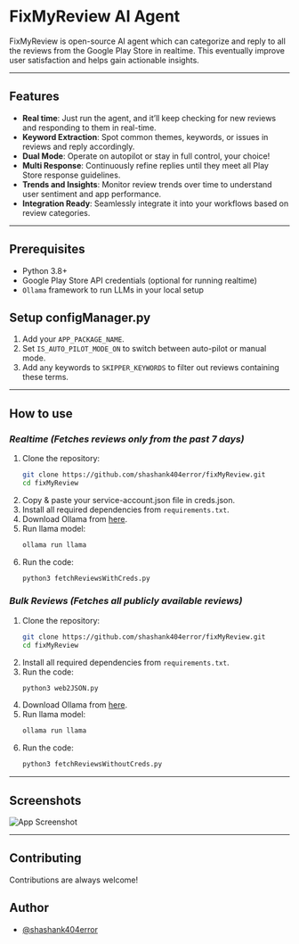 # FixMyReview AI Agent

FixMyReview is open-source AI agent which can categorize and reply to all the reviews from the Google Play Store in realtime. This eventually improve user satisfaction and helps gain actionable insights.

---

## Features

- **Real time**: Just run the agent, and it’ll keep checking for new reviews and responding to them in real-time.
- **Keyword Extraction**: Spot common themes, keywords, or issues in reviews and reply accordingly.
- **Dual Mode**: Operate on autopilot or stay in full control, your choice!
- **Multi Response**: Continuously refine replies until they meet all Play Store response guidelines.
- **Trends and Insights**: Monitor review trends over time to understand user sentiment and app performance.
- **Integration Ready**: Seamlessly integrate it into your workflows based on review categories.

---

## Prerequisites

- Python 3.8+
- Google Play Store API credentials (optional for running realtime)
- `Ollama` framework to run LLMs in your local setup

## Setup configManager.py

1. Add your `APP_PACKAGE_NAME`.
2. Set `IS_AUTO_PILOT_MODE_ON` to switch between auto-pilot or manual mode. 
3. Add any keywords to `SKIPPER_KEYWORDS` to filter out reviews containing these terms.
---
## How to use

### *Realtime (Fetches reviews only from the past 7 days)*

1. Clone the repository:
   ```bash
   git clone https://github.com/shashank404error/fixMyReview.git
   cd fixMyReview
2. Copy & paste your service-account.json file in creds.json.
3. Install all required dependencies from `requirements.txt`.
4. Download Ollama from [here](https://ollama.com/).
5. Run llama model:
    ```bash
    ollama run llama
6. Run the code:
    ```bash
    python3 fetchReviewsWithCreds.py 

### *Bulk Reviews (Fetches all publicly available reviews)*

1. Clone the repository:
   ```bash
   git clone https://github.com/shashank404error/fixMyReview.git
   cd fixMyReview
2. Install all required dependencies from `requirements.txt`.
3. Run the code:
    ```bash
    python3 web2JSON.py     
4. Download Ollama from [here](https://ollama.com/).
5. Run llama model:
    ```bash
    ollama run llama
6. Run the code:
    ```bash
    python3 fetchReviewsWithoutCreds.py 

---
## Screenshots
![App Screenshot](https://raw.githubusercontent.com/shashank404error/fixMyReview/refs/heads/main/input/screenshot.jpg)

---
## Contributing

Contributions are always welcome!


## Author

- [@shashank404error](https://www.github.com/shashank404error)


